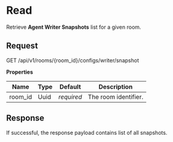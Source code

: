 # Read

Retrieve **Agent Writer Snapshots** list for a given room.

## Request

GET /api/v1/rooms/{room_id}/configs/writer/snapshot

**Properties**

Name    | Type | Default    | Description
------- | ---- | ---------- | --------------------
room_id | Uuid | _required_ | The room identifier.



## Response

If successful, the response payload contains list of all snapshots.
